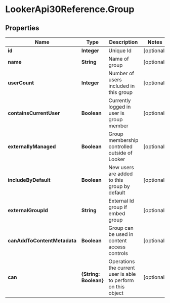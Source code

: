 # LookerApi30Reference.Group

## Properties
Name | Type | Description | Notes
------------ | ------------- | ------------- | -------------
**id** | **Integer** | Unique Id | [optional] 
**name** | **String** | Name of group | [optional] 
**userCount** | **Integer** | Number of users included in this group | [optional] 
**containsCurrentUser** | **Boolean** | Currently logged in user is group member | [optional] 
**externallyManaged** | **Boolean** | Group membership controlled outside of Looker | [optional] 
**includeByDefault** | **Boolean** | New users are added to this group by default | [optional] 
**externalGroupId** | **String** | External Id group if embed group | [optional] 
**canAddToContentMetadata** | **Boolean** | Group can be used in content access controls | [optional] 
**can** | **{String: Boolean}** | Operations the current user is able to perform on this object | [optional] 



